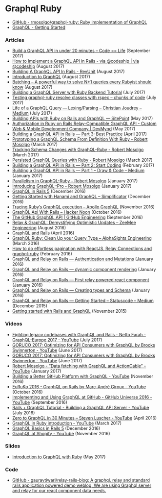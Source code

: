 # Graphql Ruby
 
- [GitHub - rmosolgo/graphql-ruby: Ruby implementation of GraphQL](https://github.com/rmosolgo/graphql-ruby)
- [GraphQL - Getting Started](http://graphql-ruby.org/getting_started)

### Articles
- [Build a GraphQL API in under 20 minutes – Code == Life](https://engineering.musefind.com/build-a-graphql-api-in-under-20-minutes-3cdaa774b786) (September 2017)
- [How to Implement a GraphQL API in Rails - via @codeship | via @codeship](https://blog.codeship.com/how-to-implement-a-graphql-api-in-rails/) (August 2017)
-  [Building A GraphQL API In Rails - RevUnit](http://blog.revunit.com/building-graphql-api-rails/)  (August 2017)
- [Introduction to GraphQL](http://gabrielsobrinho.com/introduction-to-graphql/) (August 2017)
- [Batching  – A powerful way to solve N+1 queries every Rubyist should know](https://engineering.universe.com/batching-a-powerful-way-to-solve-n-1-queries-every-rubyist-should-know-24e20c6e7b94) (August 2017)
- [Building a GraphQL Server with Ruby Backend Tutorial](https://www.howtographql.com/graphql-ruby/0-introduction/) (July 2017)
- [Testing graphql-ruby resolve classes with rspec – chunks of code](https://chunksofco.de/testing-graphql-ruby-resolve-classes-with-rspec-959e343464a6) (July 2017)
- [Life of a GraphQL Query — Lexing/Parsing – Christian Joudrey – Medium](https://medium.com/@cjoudrey/life-of-a-graphql-query-lexing-parsing-ca7c5045fad8) (July 2017)
- [Building APIs with Ruby on Rails and GraphQL — SitePoint](https://www.sitepoint.com/building-apis-ruby-rails-graphql/) (May 2017)
- [Authorization in Ruby on Rails Relay-Compatible GraphQL API - Custom Web & Mobile Development Company | DevMynd](https://www.devmynd.com/blog/authorization-ruby-rails-relay-compatible-graphql-api/) (May 2017)
-  [Building a GraphQL API in Rails — Part 3: Best Practice](https://medium.com/@DrawandCode/building-a-graphql-api-in-rails-part-3-best-practice-8e4a655463d4) (April 2017)
-  [Prototyping a GraphQL Schema From Definition With Ruby - Robert Mosolgo](http://rmosolgo.github.io/blog/2017/03/17/prototyping-a-graphql-schema-from-definition-with-ruby/) (March 2017)
- [Tracking Schema Changes with GraphQL-Ruby - Robert Mosolgo](http://rmosolgo.github.io/blog/2017/03/16/tracking-schema-changes-with-graphql-ruby/) (March 2017)
- [Persisted GraphQL Queries with Ruby - Robert Mosolgo](http://rmosolgo.github.io/blog/2017/03/07/persisted-graphql-queries-with-ruby/) (March 2017)
- [Building a GraphQL API in Rails — Part 2: Start Coding](https://medium.com/@DrawandCode/building-a-graphql-api-in-rails-part-start-coding-8b1de6d75041) (February 2017)
- [Building a GraphQL API in Rails — Part 1 – Draw & Code – Medium](https://medium.com/@DrawandCode/building-a-graphql-api-in-rails-part-1-a40aaf7e165f) (January 2017)
- [Parallelism in GraphQL-Ruby - Robert Mosolgo](http://rmosolgo.github.io/blog/2017/01/22/parallelism-in-graphql-ruby/) (January 2017)
- [Introducing GraphQL::Pro - Robert Mosolgo](http://rmosolgo.github.io/blog/2017/01/09/introducing-graphql-pro/) (January 2017)
- [GraphQL in Rails 5](https://rubyplus.com/articles/4361-GraphQL-in-Rails-5) (December 2016)
- [Getting Started with Hanami and GraphQL – Simplificator](https://blog.simplificator.com/2016/12/07/getting-started-with-hanami-and-graphql/) (December 2016)
- [Tracing Ruby’s GraphQL execution – Apollo GraphQL](https://dev-blog.apollodata.com/tracing-rubys-graphql-execution-faec1fe20267) (November 2016)
- [GraphQL Api With Rails – Hacker Noon](https://hackernoon.com/graphql-api-with-rails-faab252aaffa) (October 2016)
- [The GitHub GraphQL API | GitHub Engineering](https://githubengineering.com/the-github-graphql-api/) (September 2016)
- [Relay & GraphQL: Demystifying Optimistic Updates – ZeeMee Engineering](https://zeemee.engineering/relay-graphql-demystifying-optimistic-updates-9f789b2e36c9) (August 2016)
- [GraphQL and Rails](https://www.spectory.com/blog/GraphQL%20and%20Rails) (April 2016)
- [GraphQL Ruby: Clean Up your Query Type – AlphaSights Engineering](https://m.alphasights.com/graphql-ruby-clean-up-your-query-type-d7ab05a47084) (March 2016)
- [How to do effortless pagination with ReactJS, Relay Connections and graphql-ruby](https://m.alphasights.com/how-to-do-effortless-pagination-with-relay-connections-and-graphql-ruby-a534ffaf5cbf) (February 2016)
- [GraphQL and Relay on Rails — Authentication and Mutations](https://medium.com/@gauravtiwari/graphql-and-relay-on-rails-authentication-and-authorisation-f7c07ebb47b3#.n854re9ha) (January 2016)
- [GraphQL and Relay on Rails — dynamic component rendering](https://medium.com/@gauravtiwari/graphql-and-relay-on-rails-dynamic-component-rendering-2be4e208ef92#.gvw5kevg1) (January 2016)
- [GraphQL and Relay on Rails — First relay powered react component](https://medium.com/@gauravtiwari/graphql-and-relay-on-rails-first-relay-powered-react-component-cb3f9ee95eca) (January 2016)
- [GraphQL and Relay on Rails — Creating types and Schema](https://medium.com/@gauravtiwari/graphql-and-relay-on-rails-creating-types-and-schema-b3f9b232ccfc) (January 2016)
- [GraphQL and Relay on Rails — Getting Started – Statuscode – Medium](https://medium.com/statuscode/graphql-and-relay-on-rails-getting-started-955a49d251de) (December 2015)
- [Getting started with Rails and GraphQL](http://mgiroux.me/2015/getting-started-with-rails-graphql-relay/) (November 2015)

### Videos
- [Fighting legacy codebases with GraphQL and Rails - Netto Farah - GraphQL-Europe 2017 - YouTube](https://www.youtube.com/watch?v=TIzEZJuDpIQ) (July 2017)
- [GORUCO 2017: Optimizing for API Consumers with GraphQL by Brooks Swinnerton - YouTube](https://www.youtube.com/watch?v=psPnEUAL08w) (June 2017)
- [GORUCO 2017: Optimizing for API Consumers with GraphQL by Brooks Swinnerton - YouTube](https://www.youtube.com/watch?v=psPnEUAL08w) (June 2017)
- [Robert Mosolgo - “Data fetching with GraphQL and ActionCable” - YouTube](https://www.youtube.com/watch?v=9UG_xqc_Dvw) (January 2017)
- [Building a Better GitHub Platform with GraphQL - YouTube](https://www.youtube.com/watch?v=hT-4pVmkGt0) (November 2016)
- [EuRuKo 2016 - GraphQL on Rails by Marc-André Giroux - YouTube](https://www.youtube.com/watch?v=_V96jduEvjY) (October 2016)
- [Implementing and Using GraphQL at GitHub - GitHub Universe 2016 - YouTube](https://www.youtube.com/watch?v=wPPFhcqGcvk&t=731s) (September 2016)
- [Rails + GraphQL Tutorial - Building a GraphQL API Server - YouTube](https://www.youtube.com/watch?v=DaznKqh5Ypk) (July 2016)
- [Zero to GraphQL in 30 Minutes – Steven Luscher - YouTube](https://www.youtube.com/watch?v=UBGzsb2UkeY) (April 2016)
- [GraphQL in Ruby introduction - YouTube](https://www.youtube.com/watch?v=l6s7HIM5J4U) (March 2017)
- [GraphQL Basics in Rails 5](https://rubyplus.com/episodes/271-GraphQL-Basics-in-Rails-5) (December 2016)
- [GraphQL at Shopify - YouTube](https://www.youtube.com/watch?v=Wlu_PWCjc6Y) (November 2016)

### Slides
- [Introduction to GraphQL with Ruby](https://www.slideshare.net/DigitalNativesBudapest/introduction-to-graphql-with-ruby-76297020) (May 2017)

### Code
- [GitHub - gauravtiwari/relay-rails-blog: A graphql, relay and standard rails application powered demo weblog. We are using Graphql server and relay for our react component data needs.](https://github.com/gauravtiwari/relay-rails-blog)
